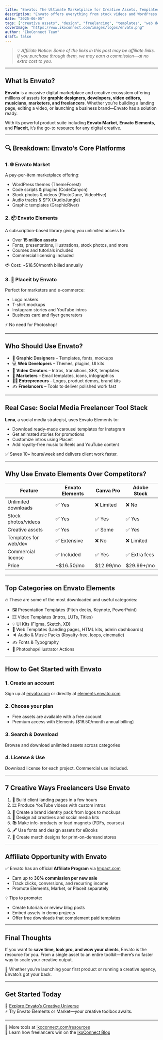 ```yaml
---
title: "Envato: The Ultimate Marketplace for Creative Assets, Templates, and Tools"
description: "Envato offers everything from stock videos and WordPress themes to audio tracks and design templates—empowering freelancers, creators, and businesses worldwide to create with ease and speed."
date: "2025-06-05"
tags: ["creative assets", "design", "freelancing", "templates", "web development"]
coverImage: "https://www.ikoconnect.com/images/logos/envato.png"
author: "IkoConnect Team"
draft: false
---
```


> 💡 *Affiliate Notice: Some of the links in this post may be affiliate links. If you purchase through them, we may earn a commission—at no extra cost to you.*

---

## What Is Envato?

**Envato** is a massive digital marketplace and creative ecosystem offering millions of assets for **graphic designers, developers, video editors, musicians, marketers, and freelancers**. Whether you’re building a landing page, editing a video, or launching a business brand—Envato has a solution ready.

With its powerful product suite including **Envato Market**, **Envato Elements**, and **Placeit**, it’s the go-to resource for any digital creative.

---

## 🔍 Breakdown: Envato’s Core Platforms

### 1. 🌐 Envato Market

A pay-per-item marketplace offering:

- WordPress themes (ThemeForest)  
- Code scripts & plugins (CodeCanyon)  
- Stock photos & videos (PhotoDune, VideoHive)  
- Audio tracks & SFX (AudioJungle)  
- Graphic templates (GraphicRiver)

### 2. 📦 Envato Elements

A subscription-based library giving you unlimited access to:

- Over **15 million assets**  
- Fonts, presentations, illustrations, stock photos, and more  
- Courses and tutorials included  
- Commercial licensing included

💳 Cost: ~$16.50/month billed annually

### 3. 🧢 Placeit by Envato

Perfect for marketers and e-commerce:

- Logo makers  
- T-shirt mockups  
- Instagram stories and YouTube intros  
- Business card and flyer generators

⚡ No need for Photoshop!

---

## Who Should Use Envato?

- 🎨 **Graphic Designers** – Templates, fonts, mockups  
- 💻 **Web Developers** – Themes, plugins, UI kits  
- 🎥 **Video Creators** – Intros, transitions, SFX, templates  
- 📣 **Marketers** – Email templates, icons, infographics  
- 🧑‍💼 **Entrepreneurs** – Logos, product demos, brand kits  
- ✍️ **Freelancers** – Tools to deliver polished work fast

---

## Real Case: Social Media Freelancer Tool Stack

**Lena**, a social media strategist, uses Envato Elements to:

- Download ready-made carousel templates for Instagram  
- Get animated stories for promotions  
- Customize intros using Placeit  
- Add royalty-free music to Reels and YouTube content

✅ Saves 10+ hours/week and delivers client work faster.

---

## Why Use Envato Elements Over Competitors?

| Feature | Envato Elements | Canva Pro | Adobe Stock |
|--------|------------------|-----------|-------------|
| Unlimited downloads | ✅ Yes | ❌ Limited | ❌ No |
| Stock photos/videos | ✅ Yes | ✅ Yes | ✅ Yes |
| Creative assets | ✅ Yes | ✅ Some | ✅ Yes |
| Templates for web/dev | ✅ Extensive | ❌ No | ❌ Limited |
| Commercial license | ✅ Included | ✅ Yes | ✅ Extra fees |
| Price | ~$16.50/mo | $12.99/mo | $29.99+/mo |

---

## Top Categories on Envato Elements

🔥 These are some of the most downloaded and useful categories:

- 🖼️ Presentation Templates (Pitch decks, Keynote, PowerPoint)  
- 🎞️ Video Templates (Intros, LUTs, Titles)  
- 💡 UI Kits (Figma, Sketch, XD)  
- 🧩 Web Templates (Landing pages, HTML kits, admin dashboards)  
- 🔈 Audio & Music Packs (Royalty-free, loops, cinematic)  
- ✍️ Fonts & Typography  
- 🎨 Photoshop/Illustrator Actions

---

## How to Get Started with Envato

### 1. Create an account  
Sign up at [envato.com](https://envato.com/) or directly at [elements.envato.com](https://elements.envato.com/)

### 2. Choose your plan  
- Free assets are available with a free account  
- Premium access with Elements ($16.50/month annual billing)

### 3. Search & Download  
Browse and download unlimited assets across categories

### 4. License & Use  
Download license for each project. Commercial use included.

---

## 7 Creative Ways Freelancers Use Envato

1. 💼 Build client landing pages in a few hours  
2. 🎞️ Produce YouTube videos with custom intros  
3. 🎨 Create a brand identity pack from logos to mockups  
4. 📢 Design ad creatives and social media kits  
5. 📚 Make info-products or lead magnets (PDFs, courses)  
6. 🖋️ Use fonts and design assets for eBooks  
7. 👕 Create merch designs for print-on-demand stores

---

## Affiliate Opportunity with Envato

✅ Envato has an official **Affiliate Program** via [Impact.com](https://www.impact.com/)

- Earn up to **30% commission per new sale**  
- Track clicks, conversions, and recurring income  
- Promote Elements, Market, or Placeit separately

💡 Tips to promote:
- Create tutorials or review blog posts  
- Embed assets in demo projects  
- Offer free downloads that complement paid templates

---

## Final Thoughts

If you want to **save time, look pro, and wow your clients**, Envato is the resource for you. From a single asset to an entire toolkit—there’s no faster way to scale your creative output.

🚀 Whether you're launching your first product or running a creative agency, Envato’s got your back.

---

## Get Started Today

🔗 [Explore Envato’s Creative Universe](https://envato.com/)  
⚡ Try Envato Elements or Market—your creative toolbox awaits.

---

💼 More tools at [ikoconnect.com/resources](/resources)  
🧠 Learn how freelancers win on the [IkoConnect Blog](/blog)
